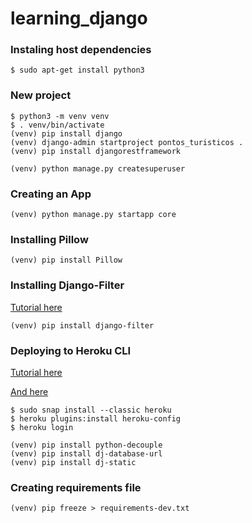 # learning_django

### Instaling host dependencies
    $ sudo apt-get install python3
    

### New project
    $ python3 -m venv venv
    $ . venv/bin/activate
    (venv) pip install django
    (venv) django-admin startproject pontos_turisticos .
    (venv) pip install djangorestframework
    
    (venv) python manage.py createsuperuser
    
### Creating an App
    (venv) python manage.py startapp core
    
### Installing Pillow
    (venv) pip install Pillow
    
### Installing Django-Filter
[Tutorial here](https://www.django-rest-framework.org/api-guide/filtering/)
    
    (venv) pip install django-filter
    
### Deploying to Heroku CLI

[Tutorial here](https://devcenter.heroku.com/articles/heroku-cli)

[And here](https://github.com/Gpzim98/django-heroku)
    
    $ sudo snap install --classic heroku
    $ heroku plugins:install heroku-config
    $ heroku login
    
    (venv) pip install python-decouple
    (venv) pip install dj-database-url
    (venv) pip install dj-static
    
### Creating requirements file

    (venv) pip freeze > requirements-dev.txt
